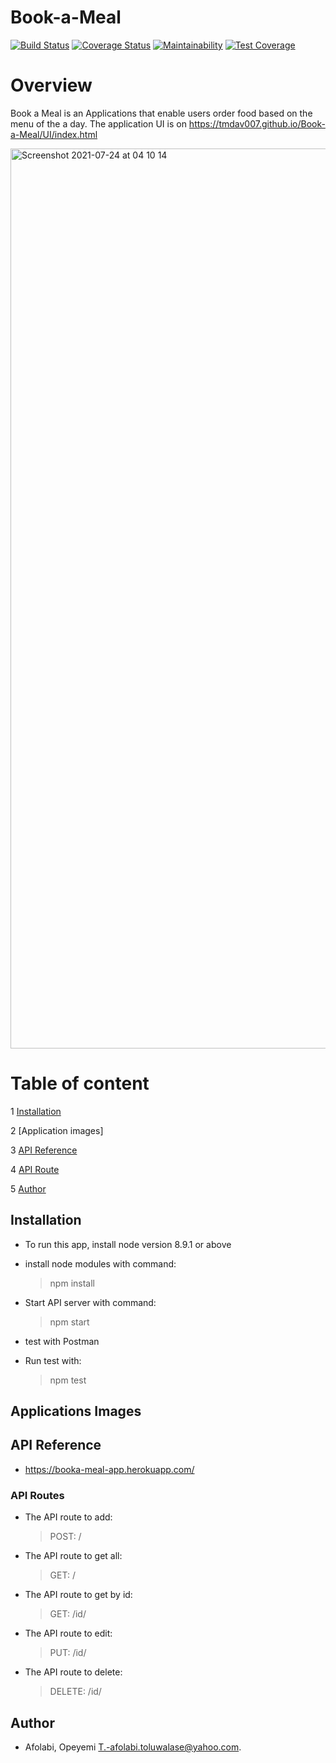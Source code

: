 # Book-a-Meal
[![Build Status](https://travis-ci.org/TMDav007/Book-a-Meal.svg?branch=develop)](https://travis-ci.org/TMDav007/Book-a-Meal)
[![Coverage Status](https://coveralls.io/repos/github/TMDav007/Book-a-Meal/badge.svg?branch=develop)](https://coveralls.io/github/TMDav007/Book-a-Meal?branch=develop)
[![Maintainability](https://api.codeclimate.com/v1/badges/e882166b997e60914cf7/maintainability)](https://codeclimate.com/github/TMDav007/Book-a-Meal/maintainability)
[![Test Coverage](https://api.codeclimate.com/v1/badges/e882166b997e60914cf7/test_coverage)](https://codeclimate.com/github/TMDav007/Book-a-Meal/test_coverage)

# Overview

Book a Meal is an Applications that enable users order food based on the menu of the a day.
The application UI is on https://tmdav007.github.io/Book-a-Meal/UI/index.html

<img width="1440" alt="Screenshot 2021-07-24 at 04 10 14" src="https://user-images.githubusercontent.com/24706493/126883964-fbfa17de-fed0-4981-9791-f9789bafd39f.png">



# Table of content

1 [Installation](#installation)

2 [Application images]

3 [API Reference]()

4 [API Route]()

5 [Author](#author)



## Installation
- To run this app, install node version 8.9.1 or above

- install node modules with command:
  > npm install

- Start API server with command:
  > npm start

- test with Postman

- Run test with:
  > npm test

## Applications Images


## API Reference
- https://booka-meal-app.herokuapp.com/

### API Routes
 - The API route to add:
 
    > POST: /
    
 - The API route to get all:
 
    > GET: /
    
 - The API route to get by id:
 
    > GET: /id/
    
- The API route to edit:

    > PUT: /id/
    
- The API route to delete:

    > DELETE: /id/

## Author
 - Afolabi, Opeyemi T.-afolabi.toluwalase@yahoo.com.
